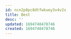 ```yaml
---
id: ncn2p8pc8dtfwkuey3v4v2s
title: Best
desc: ''
updated: 1694748478746
created: 1694748478746
---
```

